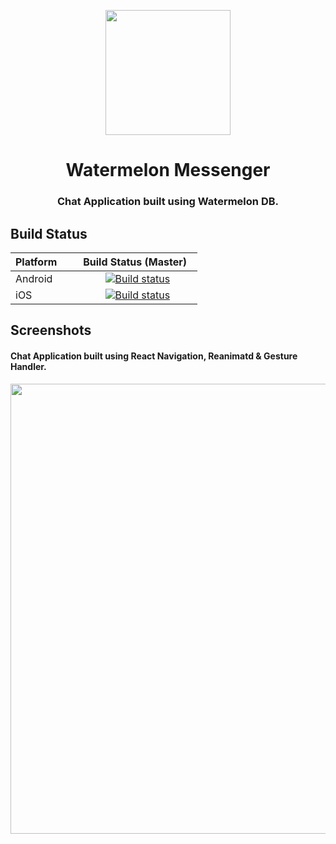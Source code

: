 <p align="center">
  <p align="center">
  <img height="200" src="https://user-images.githubusercontent.com/15869386/68560279-666fce00-0466-11ea-9979-d5ea0a70df50.png" />
  </p>
  <h1 align="center">Watermelon Messenger</h1>
  <h3 align="center">Chat Application built using Watermelon DB.</h3>
  
  ## Build Status

| Platform      | Build Status (Master)  |
| ------------- |:-------------:|
| Android       | [![Build status](https://build.appcenter.ms/v0.1/apps/15bb5577-2c69-4c96-82c0-908e2d7e82f4/branches/master/badge)](https://appcenter.ms)|
| iOS           | [![Build status](https://build.appcenter.ms/v0.1/apps/04e9e7d7-6d2b-4d3d-ba23-b23344629212/branches/master/badge)](https://appcenter.ms)|

## Screenshots
<h4 align="left">Chat Application built using React Navigation, Reanimatd & Gesture Handler.</h4>
  <img height="720" src="https://user-images.githubusercontent.com/15869386/68726498-ab6f3e00-05e7-11ea-91cc-116efe5af4a3.gif" />

</p>

